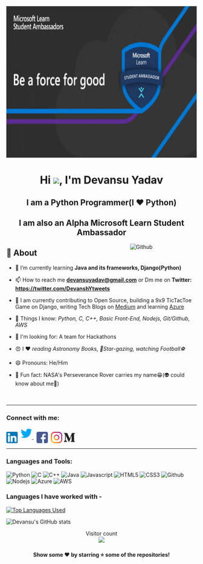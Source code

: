 <img src="img/MSFTStudentambassadors.gif" width="900" height="400"/>

<h1 align="center">Hi <img src="https://github.com/TheDudeThatCode/TheDudeThatCode/blob/master/Assets/Hi.gif" width="29px">, I'm Devansu Yadav</h1>
<h2 align="center">I am a Python Programmer(I ❤️ Python)</h2>
<h2 align="center">I am also an <b>Alpha Microsoft Learn Student Ambassador</b></h2>
<img width="35%" align="right" alt="Github" src="https://user-images.githubusercontent.com/48678280/88862734-4903af80-d201-11ea-968b-9c939d88a37c.gif"/>


## 🧐 About

- 🌱 I’m currently learning **Java and its frameworks, Django(Python)**

- 📫 How to reach me **devansuyadav@gmail.com** or Dm me on **Twitter: https://twitter.com/DevanshYtweets**


- 🔭 I am currently contributing to Open Source, building a 9x9 TicTacToe Game on Django, writing Tech Blogs on <a href = "https://medium.com/@devansuyadav">Medium</a> and learning <a href="https://azure.microsoft.com/en-in/">Azure</a>  
- 👀 Things I know: <i> Python, C, C++, Basic Front-End, Nodejs, Git/Github, AWS </i> 
- 👐 I'm looking for: A team for Hackathons 
- 😍 I ❤️ <i>reading Astronomy Books, 💫Star-gazing, watching Football⚽</i>
- 😄 Pronouns: He/Him 
- 🌙 Fun fact: NASA's Perseverance Rover carries my name😁(👽 could know about me🤣)   
<br><br>

<hr \>

<h3 align="left">Connect with me:</h3>
<p align="left">
<a href="https://www.linkedin.com/in/devansu-yadav/" target="blank"><img align="center" src="img/linkedin.png" alt="devansu-yadav" height="30" width="30" /></a>&nbsp
  <a href="https://twitter.com/DevanshYtweets">
    <img src="img/twitter.png" alt="Twitter" width="30" height="30"/>
  </a>&nbsp
<a href="https://www.facebook.com/devansu.yadav.5" target="blank"><img align="center" src="img/facebook.png" alt="devansu.yadav.5" height="30" width="30" /></a>&nbsp
<a href="https://www.instagram.com/_devansh_609/" target="blank"><img align="center" src="img/instagram.png" alt="_devansh_609" height="30" width="30" /></a>
<a href="https://medium.com/@devansuyadav" target="blank"><img align="center" src="img/medium.png" alt="devansuyadav" height="30" width="30" /></a>&nbsp

</p>


<hr \>
<h3 align="left">Languages and Tools:</h3>
<img src="https://img.shields.io/badge/Python-14354C?style=for-the-badge&logo=python&logoColor=white" alt="Python" height="30"/> <img src="https://img.shields.io/badge/C-00599C?style=for-the-badge&logo=c&logoColor=white" alt="C" height="30"/> <img src="https://img.shields.io/badge/C%2B%2B-00599C?style=for-the-badge&logo=c%2B%2B&logoColor=white" alt="C++" height="30"/> <img src="https://img.shields.io/badge/Java-ED8B00?style=for-the-badge&logo=java&logoColor=white" alt="Java" height="30"/> <img src="https://img.shields.io/badge/JavaScript-323330?style=for-the-badge&logo=javascript&logoColor=F7DF1E" alt="Javascript" height="30"/> <img src="https://img.shields.io/badge/HTML5-E34F26?style=for-the-badge&logo=html5&logoColor=white" alt="HTML5" height="30"/> <img src="https://img.shields.io/badge/CSS3-1572B6?style=for-the-badge&logo=css3&logoColor=white" alt="CSS3" height="30"/> <img src="https://img.shields.io/badge/GitHub-100000?style=for-the-badge&logo=github&logoColor=white" alt="Github" height="30"/> <img src="https://img.shields.io/badge/Node.js-43853D?style=for-the-badge&logo=node.js&logoColor=white" alt="Nodejs" height="30"/> <img src="https://img.shields.io/badge/Microsoft_Azure-0089D6?style=for-the-badge&logo=microsoft-azure&logoColor=white" alt="Azure" height="30"/> <img src="https://img.shields.io/badge/Amazon_AWS-232F3E?style=for-the-badge&logo=amazon-aws&logoColor=white" alt="AWS" height="30"/>


### Languages I have worked with -

[![Top Languages Used](https://github-readme-stats.vercel.app/api/top-langs/?username=Devansu-Yadav&layout=compact)](https://github.com/anuraghazra/github-readme-stats)

 
![Devansu's GitHub stats](https://github-readme-stats.vercel.app/api?username=Devansu-Yadav&show_icons=true&bg_color=30,e96443,904e95&title_color=fff&text_color=fff&count_private=true&include_all_commits=true)


<p align="center"> 
  Visitor count<br>
  <img src="https://profile-counter.glitch.me/Devansu-Yadav/count.svg"/>
 </p>

<h4 align="center">Show some ❤️ by starring ⭐ some of the repositories!</h4>
